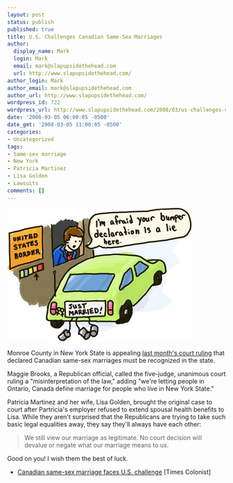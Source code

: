```yaml
---
layout: post
status: publish
published: true
title: U.S. Challenges Canadian Same-Sex Marriages
author:
  display_name: Mark
  login: Mark
  email: mark@slapupsidethehead.com
  url: http://www.slapupsidethehead.com/
author_login: Mark
author_email: mark@slapupsidethehead.com
author_url: http://www.slapupsidethehead.com/
wordpress_id: 722
wordpress_url: http://www.slapupsidethehead.com/2008/03/us-challenges-canadian-marriages/
date: '2008-03-05 06:00:05 -0500'
date_gmt: '2008-03-05 11:00:05 -0500'
categories:
- Uncategorized
tags:
- Same-sex marriage
- New York
- Patricia Martinez
- Lisa Golden
- Lawsuits
comments: []
---
```

![Same-Sex Marriage Just Married Bumper](/wp-content/media/2008/03/lying-bumper-declaration.jpg)

Monroe County in New York State is appealing [last month's court ruling](http://www.slapupsidethehead.com/2008/02/court-upholds-canadian-marriages/ "These things never last long, do they?") that declared Canadian same-sex marriages must be recognized in the state.

Maggie Brooks, a Republican official, called the five-judge, unanimous court ruling a "misinterpretation of the law," adding "we're letting people in Ontario, Canada define marriage for people who live in New York State."

Patricia Martinez and her wife, Lisa Golden, brought the original case to court after Partricia's employer refused to extend spousal health benefits to Lisa. While they aren't surprised that the Republicans are trying to take such basic legal equalities away, they say they'll always have each other:

> We still view our marriage as legitimate. No court decision will devalue or negate what our marriage means to us.

Good on you! I wish them the best of luck.

- [Canadian same-sex marriage faces U.S. challenge](http://www.canada.com/victoriatimescolonist/news/story.html?id=0d8b0b85-8ecc-4182-96f5-7632682de15c) [Times Colonist]
